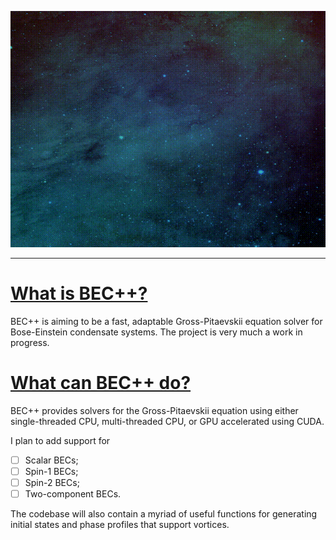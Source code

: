 ![](https://github.com/wheelerMT/BECpp/blob/master/docs/vids/BECpp.gif)

---

# <u> What is BEC++?</u>
BEC++ is aiming to be a fast, adaptable Gross-Pitaevskii equation solver for Bose-Einstein condensate systems.
The project is very much a work in progress. 

# <u> What can BEC++ do?</u>
BEC++ provides solvers for the Gross-Pitaevskii equation using either single-threaded CPU, multi-threaded CPU, or GPU 
accelerated using CUDA.

I plan to add support for
- [ ] Scalar BECs;
- [ ] Spin-1 BECs;
- [ ] Spin-2 BECs;
- [ ] Two-component BECs.

The codebase will also contain a myriad of useful functions for generating initial states and phase profiles that
support vortices.
